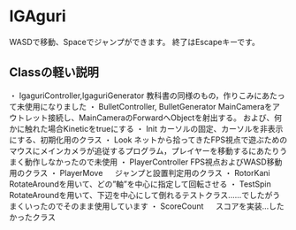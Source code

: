 # IGAguri

WASDで移動、Spaceでジャンプができます。
終了はEscapeキーです。

## Classの軽い説明
・ IgaguriController,IgaguriGenerator
   教科書の同様のもの，作りこみにあたって未使用になりました
・ BulletController, BulletGenerator
   MainCameraをアウトレット接続し、MainCameraのForwardへObjectを射出する。
   および、何かに触れた場合Kineticをtrueにする
・ Init
   カーソルの固定、カーソルを非表示にする、初期化用のクラス
・ Look
   ネットから拾ってきたFPS視点で遊ぶためのマウスにメインカメラが追従するプログラム，プレイヤーを移動するにあたりうまく動作しなかったので未使用
・ PlayerController
   FPS視点およびWASD移動用のクラス
・ PlayerMove
　 ジャンプと設置判定用のクラス
・ RotorKani
   RotateAroundを用いて、どの”軸”を中心に指定して回転させる
・ TestSpin
   RotateAroundを用いて、下辺を中心にして倒れるテストクラス……でしたがうまくいったのでそのまま使用しています
・ ScoreCount 
　 スコアを実装…したかったクラス
